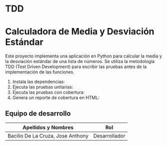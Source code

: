 # TDD
# Calculadora de Media y Desviación Estándar

Este proyecto implementa una aplicación en Python para calcular la media y la desviación estándar de una lista de números. 
Se utiliza la metodología TDD (Test Driven Development) para escribir las pruebas antes de la implementación de las funciones.
1. Instala las dependencias:
2. Ejecuta las pruebas unitarias:
3. Ejecuta las pruebas con cobertura:
4. Genera un reporte de cobertura en HTML:


## Equipo de desarrollo 
| Apellidos y Nombres | Rol |
|---------------------|-----|
|Bacilio De La Cruza, Jose Anthony| Desarrollador |
